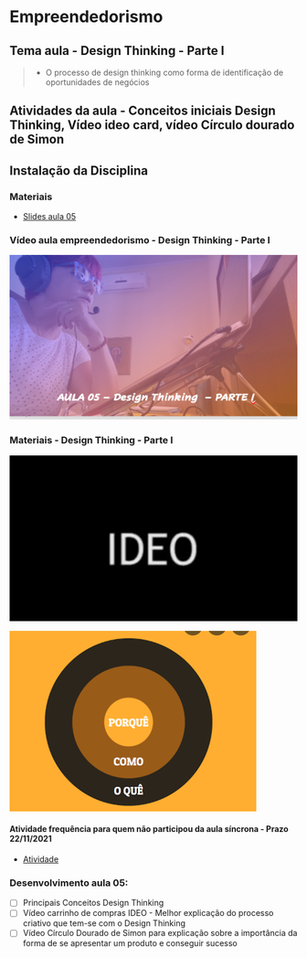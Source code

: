 # Empreendedorismo
## Tema aula - Design Thinking - Parte I

 
> * O processo de design thinking como forma de identificação de oportunidades de negócios 

## Atividades da aula - Conceitos iniciais Design Thinking, Vídeo ideo card, vídeo Círculo dourado de Simon

## Instalação da Disciplina

### Materiais
- [Slides aula 05](Aula_5_design_thinking_Parte1.pdf)

### Vídeo aula empreendedorismo -  Design Thinking - Parte I

[![Aula - Design Thinking Parte I](capa_aula5.png)](https://youtu.be/xWIMc1zhkdU)

### Materiais -  Design Thinking - Parte I

[![Aula - IDEO CART PROJETC](video_ideo.png)](https://www.youtube.com/watch?v=Q5MDq4zidB8)

[![Aula - SIMON](video_simon2.png)](https://www.youtube.com/watch?v=POfQlg0V0Cc)


####  Atividade frequência para quem não participou da aula síncrona - Prazo 22/11/2021

- [Atividade](https://forms.gle/iErxz3NxtHjNACr86)

### Desenvolvimento aula 05: 

- [ ]  Principais Conceitos Design Thinking
- [ ]  Vídeo carrinho de compras IDEO - Melhor explicação do processo criativo que tem-se com o Design Thinking
- [ ]  Vídeo Círculo Dourado de Simon para explicação sobre a importância da forma de se apresentar um produto e conseguir sucesso
